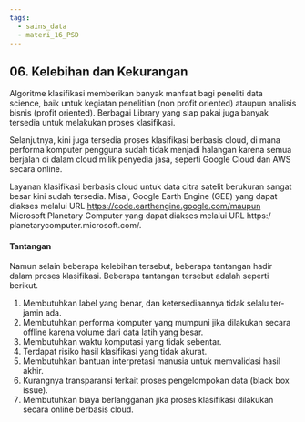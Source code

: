 ```yaml
---
tags:
  - sains_data
  - materi_16_PSD
---
```

## 06. Kelebihan dan Kekurangan

Algoritme klasifikasi memberikan banyak manfaat bagi peneliti data science, baik untuk kegiatan penelitian (non profit oriented) ataupun analisis bisnis (profit oriented). Berbagai Library yang siap pakai juga banyak tersedia untuk melakukan proses klasifikasi.

Selanjutnya, kini juga tersedia proses klasifikasi berbasis cloud, di mana performa komputer pengguna sudah tidak menjadi halangan karena semua berjalan di dalam cloud milik penyedia jasa, seperti Google Cloud dan AWS secara online.

Layanan klasifikasi berbasis cloud untuk data citra satelit berukuran sangat besar kini sudah tersedia. Misal, Google Earth Engine (GEE) yang dapat diakses melalui URL https://code.earthengine.google.com/maupun Microsoft Planetary Computer yang dapat diakses melalui URL https:/ planetarycomputer.microsoft.com/.

#### Tantangan

Namun selain beberapa kelebihan tersebut, beberapa tantangan hadir dalam proses klasifikasi. Beberapa tantangan tersebut adalah seperti berikut.

1. ﻿﻿﻿Membutuhkan label yang benar, dan ketersediaannya tidak selalu ter-jamin ada.
2. ﻿﻿﻿Membutuhkan performa komputer yang mumpuni jika dilakukan secara offline karena volume dari data latih yang besar.
3. ﻿﻿﻿Membutuhkan waktu komputasi yang tidak sebentar.
4. ﻿﻿﻿Terdapat risiko hasil klasifikasi yang tidak akurat.
5. Membutuhkan bantuan interpretasi manusia untuk memvalidasi hasil akhir.
6. ﻿﻿﻿Kurangnya transparansi terkait proses pengelompokan data (black box issue).
7. ﻿﻿﻿Membutuhkan biaya berlangganan jika proses klasifikasi dilakukan secara online berbasis cloud.
